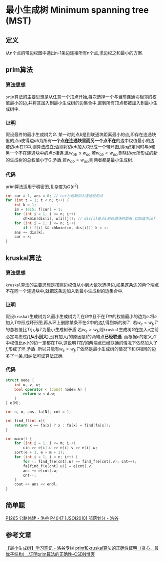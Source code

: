 # 最小生成树 Minimum spanning tree (MST)
## 定义
从n个点的带边权图中选出n-1条边连接所有n个点,求边权之和最小的方案.
## prim算法
### 算法思想
`prim`算法的主要思想是从任意一个顶点开始,每次选择一个与当前连通块相邻的权值最小的边,并将其加入到最小生成树的边集合中,直到所有顶点都被加入到最小生成树中.
### 证明
假设最终的最小生成树为$G$.
某一时刻点$b$是到联通块距离最小的点,即存在连通块里的点$a$使得边$ab$为所有**一个点在连通块里而另一个点不在**的边中权值最小的边.若边$ab$在$G$中,则算法成立;否则将边$ab$加入$G$形成一个带环图,则$a$必定同时与$b$和另一个不在连通块中的点$c$相连,且$w_{ab}\leq w_{ac}$.若$w_{ab}<w_{ac}$,删除边$ac$所形成的新的生成树的总权值小于G,矛盾.若$w_{ab}=w_{ac}$,则两者都是最小生成树.
### 代码
prim算法适用于稠密图,复杂度为$O(n^2)$.
```cpp
int cur = 1, ans = 0; // cur为最新加入连通块的点
for (int t = 1; t < n; t++) {
	int k = 1;
	im = 1e15; f[cur] = 1;
	for (int i = 1; i <= n; i++)
		chkmin(dis[i], w[i][j]); // dis[i]是点i到连通块的距离,初始值为inf
	for (int i = 1; i <= n; i++)
		if (!f[i] && chkmin(im, dis[i])) k = i;
	ans += dis[k];
	cur = k;
}
```
## kruskal算法
### 算法思想
`kruskal`算法的主要思想是按照边权值从小到大依次选择边,如果这条边的两个端点不在同一个连通块中,就把这条边加入到最小生成树的边集合中.
### 证明
假设`kruskal`生成树为$G$,最小生成树为$T$,在$G$中且不在$T$中的权值最小的边为$e$.将$e$加入$T$中形成环形图,再从环上删除某条不在$G$中的边$f$,得到新的树$T'$.
若$w_e<w_f$,$T'$的总权值比$T$小,与$T$为最小生成树矛盾.若$w_e>w_f$,则`kruskal`生成树$G$在加入$e$之前必定考虑过$f$(**从小到大**),没有加入$f$的原因是$f$的两端点**已经联通**.
而根据$e$的定义,$G$中权值比$e$小的边一定都在$T$中,这说明$T$在$f$的两端点已经联通的情况下依然加入了$f$,形成了环,矛盾.
所以只能有$w_e=w_f$,$T'$依然是最小生成树的情况下和$G$相同的边多了一条,归纳法可证算法正确.
### 代码
```cpp
struct node {
	int u, v, w;
	bool operator < (const node& A) {
		return w < A.w;
	}
} e[M];

int n, m, ans, fa[N], cnt = 1;

int find_f(int x){
	return x == fa[x] ? x : fa[x] = find(fa[x]);
}

int main() {
	for (int i = 1; i <= m; i++)
		cin >> e[i].u >> e[i].v >> e[i].w;
	sort(e + 1, e + m + 1);
	for (int i = 1; i < n; i++) {
		for (; find_f(e[cnt].u) == find_f(e[cnt].v); cnt++);
		fa[find_f(e[cnt].u)] = e[cnt].v;
		ans += e[cnt].w;
		cnt--;
	}
	cout << ans << endl;
}
```
## 简单题
[P1265 公路修建 - 洛谷](https://www.luogu.com.cn/problem/P1265)
[P4047 [JSOI2010] 部落划分 - 洛谷](https://www.luogu.com.cn/problem/P4047)
## 参考文章
[【最小生成树】学习笔记 - 洛谷专栏](https://www.luogu.com.cn/article/ve4y2g2n)
[prim和kruskal算法的正确性证明（贪心、最优子结构）_证明prim算法的正确性-CSDN博客](https://blog.csdn.net/weixin_44083819/article/details/129840549)
